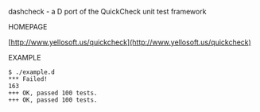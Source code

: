 dashcheck - a D port of the QuickCheck unit test framework

HOMEPAGE

[http://www.yellosoft.us/quickcheck](http://www.yellosoft.us/quickcheck)

EXAMPLE

	$ ./example.d 
	*** Failed!
	163
	+++ OK, passed 100 tests.
	+++ OK, passed 100 tests.